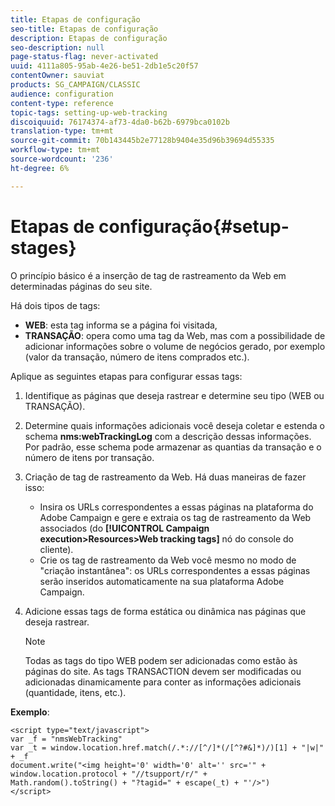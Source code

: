 ```yaml
---
title: Etapas de configuração
seo-title: Etapas de configuração
description: Etapas de configuração
seo-description: null
page-status-flag: never-activated
uuid: 4111a805-95ab-4e26-be51-2db1e5c20f57
contentOwner: sauviat
products: SG_CAMPAIGN/CLASSIC
audience: configuration
content-type: reference
topic-tags: setting-up-web-tracking
discoiquuid: 76174374-af73-4da0-b62b-6979bca0102b
translation-type: tm+mt
source-git-commit: 70b143445b2e77128b9404e35d96b39694d55335
workflow-type: tm+mt
source-wordcount: '236'
ht-degree: 6%

---
```



# Etapas de configuração{#setup-stages}

O princípio básico é a inserção de tag de rastreamento da Web em determinadas páginas do seu site.

Há dois tipos de tags:

* **WEB**: esta tag informa se a página foi visitada,
* **TRANSAÇÃO**: opera como uma tag da Web, mas com a possibilidade de adicionar informações sobre o volume de negócios gerado, por exemplo (valor da transação, número de itens comprados etc.).

Aplique as seguintes etapas para configurar essas tags:

1. Identifique as páginas que deseja rastrear e determine seu tipo (WEB ou TRANSAÇÃO).
1. Determine quais informações adicionais você deseja coletar e estenda o schema **nms:webTrackingLog** com a descrição dessas informações. Por padrão, esse schema pode armazenar as quantias da transação e o número de itens por transação.
1. Criação de tag de rastreamento da Web. Há duas maneiras de fazer isso:

   * Insira os URLs correspondentes a essas páginas na plataforma do Adobe Campaign e gere e extraia os tag de rastreamento da Web associados (do **[!UICONTROL Campaign execution>Resources>Web tracking tags]** nó do console do cliente).
   * Crie os tag de rastreamento da Web você mesmo no modo de &quot;criação instantânea&quot;: os URLs correspondentes a essas páginas serão inseridos automaticamente na sua plataforma Adobe Campaign.

1. Adicione essas tags de forma estática ou dinâmica nas páginas que deseja rastrear.

   >[!NOTE]
   >
   >Todas as tags do tipo WEB podem ser adicionadas como estão às páginas do site. As tags TRANSACTION devem ser modificadas ou adicionadas dinamicamente para conter as informações adicionais (quantidade, itens, etc.).

**Exemplo**:

```
<script type="text/javascript">
var _f = "nmsWebTracking"
var _t = window.location.href.match(/.*://[^/]*(/[^?#&]*)/)[1] + "|w|" + _f
document.write("<img height='0' width='0' alt='' src='" +
window.location.protocol + "//tsupport/r/" +
Math.random().toString() + "?tagid=" + escape(_t) + "'/>")
</script>
```

